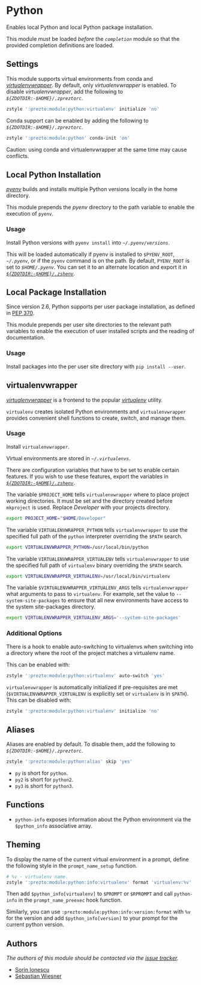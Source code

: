 # Python

Enables local Python and local Python package installation.

This module must be loaded _before_ the _`completion`_ module so that the
provided completion definitions are loaded.

## Settings

This module supports virtual environments from conda and
[_virtualenvwrapper_][2]. By default, only _virtualenvwrapper_ is enabled. To
disable _virtualenvwrapper_, add the following to
_`${ZDOTDIR:-$HOME}/.zpreztorc`_.

```sh
zstyle ':prezto:module:python:virtualenv' initialize 'no'
```

Conda support can be enabled by adding the following to
_`${ZDOTDIR:-$HOME}/.zpreztorc`_.

```sh
zstyle ':prezto:module:python' conda-init 'on'
```

Caution: using conda and virtualenvwrapper at the same time may cause conflicts.

## Local Python Installation

[_pyenv_][4] builds and installs multiple Python versions locally in the home
directory.

This module prepends the _pyenv_ directory to the path variable to enable the
execution of `pyenv`.

### Usage

Install Python versions with `pyenv install` into _`~/.pyenv/versions`_.

This will be loaded automatically if pyenv is installed to `$PYENV_ROOT`,
_`~/.pyenv`_, or if the `pyenv` command is on the path. By default, `PYENV_ROOT`
is set to _`$HOME/.pyenv`_. You can set it to an alternate location and export
it in [_`${ZDOTDIR:-$HOME}/.zshenv`_][6].

## Local Package Installation

Since version 2.6, Python supports per user package installation, as defined in
[PEP 370][1].

This module prepends per user site directories to the relevant path variables
to enable the execution of user installed scripts and the reading of
documentation.

### Usage

Install packages into the per user site directory with `pip install --user`.

## virtualenvwrapper

[_virtualenvwrapper_][2] is a frontend to the popular [_virtualenv_][3] utility.

`virtualenv` creates isolated Python environments and `virtualenvwrapper`
provides convenient shell functions to create, switch, and manage them.

### Usage

Install `virtualenvwrapper`.

Virtual environments are stored in _`~/.virtualenvs`_.

There are configuration variables that have to be set to enable certain
features. If you wish to use these features, export the variables in
[_`${ZDOTDIR:-$HOME}/.zshenv`_][6].

The variable `$PROJECT_HOME` tells `virtualenvwrapper` where to place project
working directories. It must be set and the directory created before `mkproject`
is used. Replace _Developer_ with your projects directory.

```sh
export PROJECT_HOME="$HOME/Developer"
```

The variable `VIRTUALENVWRAPPER_PYTHON` tells `virtualenvwrapper` to use the
specified full path of the `python` interpreter overriding the `$PATH` search.

```sh
export VIRTUALENVWRAPPER_PYTHON=/usr/local/bin/python
```

The variable `VIRTUALENVWRAPPER_VIRTUALENV` tells `virtualenvwrapper` to use the
specified full path of `virtualenv` binary overriding the `$PATH` search.

```sh
export VIRTUALENVWRAPPER_VIRTUALENV=/usr/local/bin/virtualenv
```

The variable `$VIRTUALENVWRAPPER_VIRTUALENV_ARGS` tells `virtualenvwrapper` what
arguments to pass to `virtualenv`. For example, set the value to
`--system-site-packages` to ensure that all new environments have access to the
system site-packages directory.

```sh
export VIRTUALENVWRAPPER_VIRTUALENV_ARGS='--system-site-packages'
```

### Additional Options

There is a hook to enable auto-switching to virtualenvs when switching into a
directory where the root of the project matches a virtualenv name.

This can be enabled with:

```sh
zstyle ':prezto:module:python:virtualenv' auto-switch 'yes'
```

`virtualenvwrapper` is automatically initialized if pre-requisites are met
(`$VIRTUALENVWRAPPER_VIRTUALENV` is explicitly set or `virtualenv` is in
`$PATH`). This can be disabled with:

```sh
zstyle ':prezto:module:python:virtualenv' initialize 'no'
```

## Aliases

Aliases are enabled by default. To disable them, add the following to
_`${ZDOTDIR:-$HOME}/.zpreztorc`_.

```sh
zstyle ':prezto:module:python:alias' skip 'yes'
```

- `py` is short for `python`.
- `py2` is short for `python2`.
- `py3` is short for `python3`.

## Functions

- `python-info` exposes information about the Python environment via the
  `$python_info` associative array.

## Theming

To display the name of the current virtual environment in a prompt, define the
following style in the `prompt_name_setup` function.

```sh
# %v - virtualenv name.
zstyle ':prezto:module:python:info:virtualenv' format 'virtualenv:%v'
```

Then add `$python_info[virtualenv]` to `$PROMPT` or `$RPROMPT` and call
`python-info` in the `prompt_name_preexec` hook function.

Similarly, you can use `:prezto:module:python:info:version:format` with `%v` for
the version and add `$python_info[version]` to your prompt for the current
python version.

## Authors

_The authors of this module should be contacted via the [issue tracker][5]._

- [Sorin Ionescu](https://github.com/sorin-ionescu)
- [Sebastian Wiesner](https://github.com/lunaryorn)

[1]: https://www.python.org/dev/peps/pep-0370/
[2]: https://www.doughellmann.com/projects/virtualenvwrapper/
[3]: https://pypi.org/project/virtualenv/
[4]: https://github.com/yyuu/pyenv
[5]: https://github.com/sorin-ionescu/prezto/issues
[6]: ../../runcoms#zshenv

